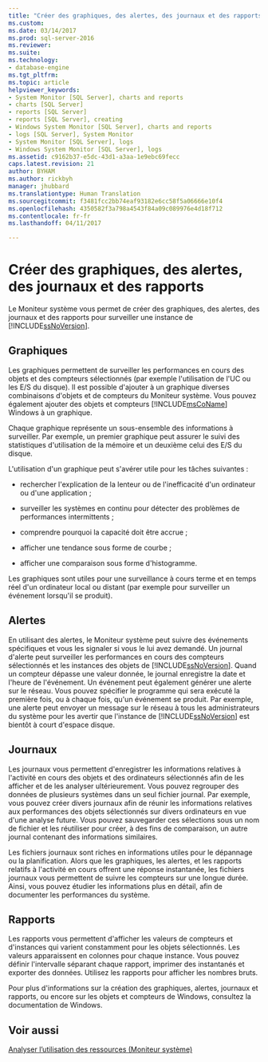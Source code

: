 ```yaml
---
title: "Créer des graphiques, des alertes, des journaux et des rapports | Microsoft Docs"
ms.custom: 
ms.date: 03/14/2017
ms.prod: sql-server-2016
ms.reviewer: 
ms.suite: 
ms.technology:
- database-engine
ms.tgt_pltfrm: 
ms.topic: article
helpviewer_keywords:
- System Monitor [SQL Server], charts and reports
- charts [SQL Server]
- reports [SQL Server]
- reports [SQL Server], creating
- Windows System Monitor [SQL Server], charts and reports
- logs [SQL Server], System Monitor
- System Monitor [SQL Server], logs
- Windows System Monitor [SQL Server], logs
ms.assetid: c9162b37-e5dc-43d1-a3aa-1e9ebc69fecc
caps.latest.revision: 21
author: BYHAM
ms.author: rickbyh
manager: jhubbard
ms.translationtype: Human Translation
ms.sourcegitcommit: f3481fcc2bb74eaf93182e6cc58f5a06666e10f4
ms.openlocfilehash: 4350582f3a798a4543f84a09c089976e4d18f712
ms.contentlocale: fr-fr
ms.lasthandoff: 04/11/2017

---
```

# <a name="create-charts-alerts-logs-and-reports"></a>Créer des graphiques, des alertes, des journaux et des rapports
  Le Moniteur système vous permet de créer des graphiques, des alertes, des journaux et des rapports pour surveiller une instance de [!INCLUDE[ssNoVersion](../../includes/ssnoversion-md.md)].  
  
## <a name="charts"></a>Graphiques  
 Les graphiques permettent de surveiller les performances en cours des objets et des compteurs sélectionnés (par exemple l'utilisation de l'UC ou les E/S du disque). Il est possible d'ajouter à un graphique diverses combinaisons d'objets et de compteurs du Moniteur système. Vous pouvez également ajouter des objets et compteurs [!INCLUDE[msCoName](../../includes/msconame-md.md)] Windows à un graphique.  
  
 Chaque graphique représente un sous-ensemble des informations à surveiller. Par exemple, un premier graphique peut assurer le suivi des statistiques d'utilisation de la mémoire et un deuxième celui des E/S du disque.  
  
 L'utilisation d'un graphique peut s'avérer utile pour les tâches suivantes :  
  
-   rechercher l'explication de la lenteur ou de l'inefficacité d'un ordinateur ou d'une application ;  
  
-   surveiller les systèmes en continu pour détecter des problèmes de performances intermittents ;  
  
-   comprendre pourquoi la capacité doit être accrue ;  
  
-   afficher une tendance sous forme de courbe ;  
  
-   afficher une comparaison sous forme d'histogramme.  
  
 Les graphiques sont utiles pour une surveillance à cours terme et en temps réel d'un ordinateur local ou distant (par exemple pour surveiller un événement lorsqu'il se produit).  
  
## <a name="alerts"></a>Alertes  
 En utilisant des alertes, le Moniteur système peut suivre des événements spécifiques et vous les signaler si vous le lui avez demandé. Un journal d'alerte peut surveiller les performances en cours des compteurs sélectionnés et les instances des objets de [!INCLUDE[ssNoVersion](../../includes/ssnoversion-md.md)]. Quand un compteur dépasse une valeur donnée, le journal enregistre la date et l'heure de l'événement. Un événement peut également générer une alerte sur le réseau. Vous pouvez spécifier le programme qui sera exécuté la première fois, ou à chaque fois, qu'un événement se produit. Par exemple, une alerte peut envoyer un message sur le réseau à tous les administrateurs du système pour les avertir que l'instance de [!INCLUDE[ssNoVersion](../../includes/ssnoversion-md.md)] est bientôt à court d'espace disque.  
  
## <a name="logs"></a>Journaux  
 Les journaux vous permettent d'enregistrer les informations relatives à l'activité en cours des objets et des ordinateurs sélectionnés afin de les afficher et de les analyser ultérieurement. Vous pouvez regrouper des données de plusieurs systèmes dans un seul fichier journal. Par exemple, vous pouvez créer divers journaux afin de réunir les informations relatives aux performances des objets sélectionnés sur divers ordinateurs en vue d'une analyse future. Vous pouvez sauvegarder ces sélections sous un nom de fichier et les réutiliser pour créer, à des fins de comparaison, un autre journal contenant des informations similaires.  
  
 Les fichiers journaux sont riches en informations utiles pour le dépannage ou la planification. Alors que les graphiques, les alertes, et les rapports relatifs à l'activité en cours offrent une réponse instantanée, les fichiers journaux vous permettent de suivre les compteurs sur une longue durée. Ainsi, vous pouvez étudier les informations plus en détail, afin de documenter les performances du système.  
  
## <a name="reports"></a>Rapports  
 Les rapports vous permettent d'afficher les valeurs de compteurs et d'instances qui varient constamment pour les objets sélectionnés. Les valeurs apparaissent en colonnes pour chaque instance. Vous pouvez définir l'intervalle séparant chaque rapport, imprimer des instantanés et exporter des données. Utilisez les rapports pour afficher les nombres bruts.  
  
 Pour plus d'informations sur la création des graphiques, alertes, journaux et rapports, ou encore sur les objets et compteurs de Windows, consultez la documentation de Windows.  
  
## <a name="see-also"></a>Voir aussi  
 [Analyser l’utilisation des ressources &#40;Moniteur système&#41;](../../relational-databases/performance-monitor/monitor-resource-usage-system-monitor.md)  
  
  
